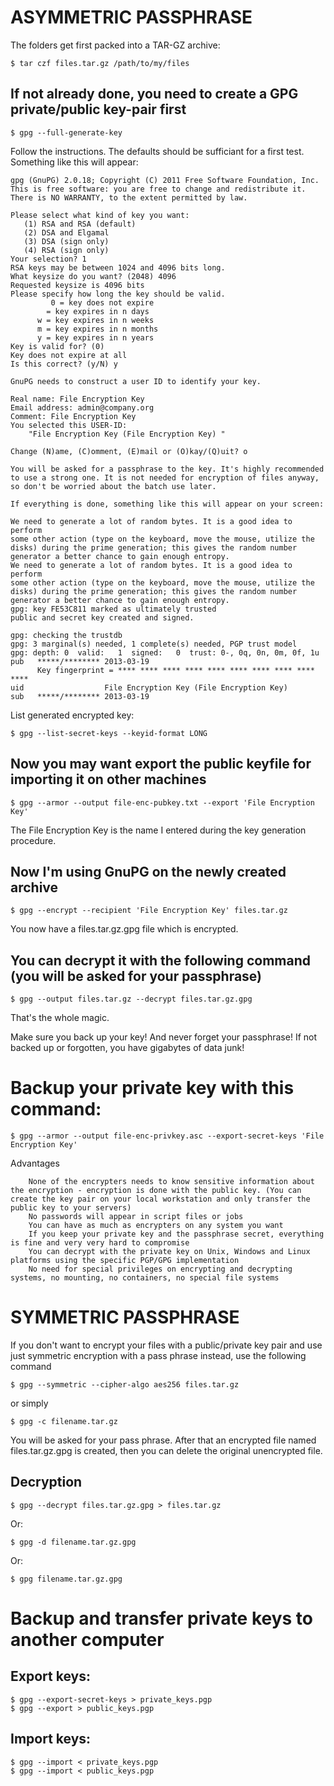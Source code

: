 # ASYMMETRIC PASSPHRASE
The folders get first packed into a TAR-GZ archive:
```shell
$ tar czf files.tar.gz /path/to/my/files
```

## If not already done, you need to create a GPG private/public key-pair first
```shell
$ gpg --full-generate-key
```
Follow the instructions. The defaults should be sufficiant for a first test. Something like this will appear:
```text
gpg (GnuPG) 2.0.18; Copyright (C) 2011 Free Software Foundation, Inc.
This is free software: you are free to change and redistribute it.
There is NO WARRANTY, to the extent permitted by law.

Please select what kind of key you want:
   (1) RSA and RSA (default)
   (2) DSA and Elgamal
   (3) DSA (sign only)
   (4) RSA (sign only)
Your selection? 1
RSA keys may be between 1024 and 4096 bits long.
What keysize do you want? (2048) 4096
Requested keysize is 4096 bits
Please specify how long the key should be valid.
         0 = key does not expire
        = key expires in n days
      w = key expires in n weeks
      m = key expires in n months
      y = key expires in n years
Key is valid for? (0)
Key does not expire at all
Is this correct? (y/N) y

GnuPG needs to construct a user ID to identify your key.

Real name: File Encryption Key
Email address: admin@company.org
Comment: File Encryption Key
You selected this USER-ID:
    "File Encryption Key (File Encryption Key) "

Change (N)ame, (C)omment, (E)mail or (O)kay/(Q)uit? o

You will be asked for a passphrase to the key. It's highly recommended to use a strong one. It is not needed for encryption of files anyway, so don't be worried about the batch use later.

If everything is done, something like this will appear on your screen:

We need to generate a lot of random bytes. It is a good idea to perform
some other action (type on the keyboard, move the mouse, utilize the
disks) during the prime generation; this gives the random number
generator a better chance to gain enough entropy.
We need to generate a lot of random bytes. It is a good idea to perform
some other action (type on the keyboard, move the mouse, utilize the
disks) during the prime generation; this gives the random number
generator a better chance to gain enough entropy.
gpg: key FE53C811 marked as ultimately trusted
public and secret key created and signed.

gpg: checking the trustdb
gpg: 3 marginal(s) needed, 1 complete(s) needed, PGP trust model
gpg: depth: 0  valid:   1  signed:   0  trust: 0-, 0q, 0n, 0m, 0f, 1u
pub   *****/******** 2013-03-19
      Key fingerprint = **** **** **** **** **** **** **** **** **** ****
uid                  File Encryption Key (File Encryption Key)
sub   *****/******** 2013-03-19
```

List generated encrypted key:
```shell
$ gpg --list-secret-keys --keyid-format LONG
```

## Now you may want export the public keyfile for importing it on other machines
```shell
$ gpg --armor --output file-enc-pubkey.txt --export 'File Encryption Key'
```

The File Encryption Key is the name I entered during the key generation procedure.

## Now I'm using GnuPG on the newly created archive
```shell
$ gpg --encrypt --recipient 'File Encryption Key' files.tar.gz
```

You now have a files.tar.gz.gpg file which is encrypted.

## You can decrypt it with the following command (you will be asked for your passphrase)
```shell
$ gpg --output files.tar.gz --decrypt files.tar.gz.gpg
```

That's the whole magic.

Make sure you back up your key! And never forget your passphrase! If not backed up or forgotten, you have gigabytes of data junk!

# Backup your private key with this command:
```shell
$ gpg --armor --output file-enc-privkey.asc --export-secret-keys 'File Encryption Key'
```

Advantages
```text
    None of the encrypters needs to know sensitive information about the encryption - encryption is done with the public key. (You can create the key pair on your local workstation and only transfer the public key to your servers)
    No passwords will appear in script files or jobs
    You can have as much as encrypters on any system you want
    If you keep your private key and the passphrase secret, everything is fine and very very hard to compromise
    You can decrypt with the private key on Unix, Windows and Linux platforms using the specific PGP/GPG implementation
    No need for special privileges on encrypting and decrypting systems, no mounting, no containers, no special file systems
```


# SYMMETRIC PASSPHRASE
If you don't want to encrypt your files with a public/private key pair and use just symmetric encryption with a pass phrase instead, use the following command
```shell
$ gpg --symmetric --cipher-algo aes256 files.tar.gz
```

or simply
```shell
$ gpg -c filename.tar.gz
```

You will be asked for your pass phrase. After that an encrypted file named
files.tar.gz.gpg is created, then you can delete the original unencrypted file.

## Decryption
```shell
$ gpg --decrypt files.tar.gz.gpg > files.tar.gz
```

Or:
```shell
$ gpg -d filename.tar.gz.gpg
```

Or:
```shell
$ gpg filename.tar.gz.gpg
```

# Backup and transfer private keys to another computer
## Export keys:
```shell
$ gpg --export-secret-keys > private_keys.pgp
$ gpg --export > public_keys.pgp
```

## Import keys:
```shell
$ gpg --import < private_keys.pgp
$ gpg --import < public_keys.pgp
```
